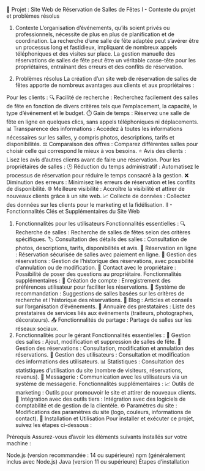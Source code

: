 🎉 Projet : Site Web de Réservation de Salles de Fêtes
I - Contexte du projet et problèmes résolus
1. Contexte
L’organisation d’événements, qu’ils soient privés ou professionnels, nécessite de plus en plus de planification et de coordination. La recherche d’une salle de fête adaptée peut s’avérer être un processus long et fastidieux, impliquant de nombreux appels téléphoniques et des visites sur place. La gestion manuelle des réservations de salles de fête peut être un véritable casse-tête pour les propriétaires, entraînant des erreurs et des conflits de réservation.

2. Problèmes résolus
La création d’un site web de réservation de salles de fêtes apporte de nombreux avantages aux clients et aux propriétaires :

Pour les clients :
🔍 Facilité de recherche : Recherchez facilement des salles de fête en fonction de divers critères tels que l’emplacement, la capacité, le type d’événement et le budget.
⏱️ Gain de temps : Réservez une salle de fête en ligne en quelques clics, sans appels téléphoniques ni déplacements.
📊 Transparence des informations : Accédez à toutes les informations nécessaires sur les salles, y compris photos, descriptions, tarifs et disponibilités.
⚖️ Comparaison des offres : Comparez différentes salles pour choisir celle qui correspond le mieux à vos besoins.
⭐ Avis des clients : Lisez les avis d’autres clients avant de faire une réservation.
Pour les propriétaires de salles :
🕒 Réduction du temps administratif : Automatisez le processus de réservation pour réduire le temps consacré à la gestion.
❌ Diminution des erreurs : Minimisez les erreurs de réservation et les conflits de disponibilité.
🌐 Meilleure visibilité : Accroître la visibilité et attirer de nouveaux clients grâce à un site web.
📈 Collecte de données : Collectez des données sur les clients pour le marketing et la fidélisation.
II - Fonctionnalités Clés et Supplémentaires du Site Web
1. Fonctionnalités pour les utilisateurs
Fonctionnalités essentielles :
🔍 Recherche de salles : Recherche de salles de fêtes selon des critères spécifiques.
🏷️ Consultation des détails des salles : Consultation de photos, descriptions, tarifs, disponibilités et avis.
🛒 Réservation en ligne : Réservation sécurisée de salles avec paiement en ligne.
📅 Gestion des réservations : Gestion de l’historique des réservations, avec possibilité d’annulation ou de modification.
💬 Contact avec le propriétaire : Possibilité de poser des questions au propriétaire.
Fonctionnalités supplémentaires :
👤 Création de compte : Enregistrement des préférences utilisateur pour faciliter les réservations.
🤖 Système de recommandation : Suggestions de salles basées sur les critères de recherche et l’historique des réservations.
📝 Blog : Articles et conseils sur l’organisation d’événements.
📒 Annuaire des prestataires : Liste des prestataires de services liés aux événements (traiteurs, photographes, décorateurs).
📤 Fonctionnalités de partage : Partage de salles sur les réseaux sociaux.
2. Fonctionnalités pour le gérant
Fonctionnalités essentielles :
🏢 Gestion des salles : Ajout, modification et suppression de salles de fête.
📅 Gestion des réservations : Consultation, modification et annulation des réservations.
👥 Gestion des utilisateurs : Consultation et modification des informations des utilisateurs.
📊 Statistiques : Consultation des statistiques d’utilisation du site (nombre de visiteurs, réservations, revenus).
💬 Messagerie : Communication avec les utilisateurs via un système de messagerie.
Fonctionnalités supplémentaires :
📈 Outils de marketing : Outils pour promouvoir le site et attirer de nouveaux clients.
🔗 Intégration avec des outils tiers : Intégration avec des logiciels de comptabilité et de gestion de la clientèle.
⚙️ Paramètres du site : Modifications des paramètres du site (logo, couleurs, informations de contact).
🚀 Installation et Utilisation
Pour installer et exécuter ce projet, suivez les étapes ci-dessous :

Prérequis
Assurez-vous d’avoir les éléments suivants installés sur votre machine :

Node.js (version recommandée : 14 ou supérieure)
npm (généralement inclus avec Node.js)
Java (version 11 ou supérieure)
Étapes d’installation
